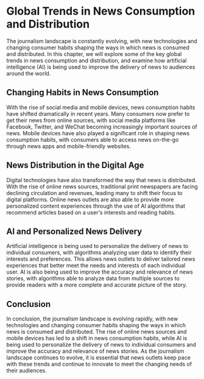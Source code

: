 Global Trends in News Consumption and Distribution
===================================================================================

The journalism landscape is constantly evolving, with new technologies and changing consumer habits shaping the ways in which news is consumed and distributed. In this chapter, we will explore some of the key global trends in news consumption and distribution, and examine how artificial intelligence (AI) is being used to improve the delivery of news to audiences around the world.

Changing Habits in News Consumption
-----------------------------------

With the rise of social media and mobile devices, news consumption habits have shifted dramatically in recent years. Many consumers now prefer to get their news from online sources, with social media platforms like Facebook, Twitter, and WeChat becoming increasingly important sources of news. Mobile devices have also played a significant role in shaping news consumption habits, with consumers able to access news on-the-go through news apps and mobile-friendly websites.

News Distribution in the Digital Age
------------------------------------

Digital technologies have also transformed the way that news is distributed. With the rise of online news sources, traditional print newspapers are facing declining circulation and revenues, leading many to shift their focus to digital platforms. Online news outlets are also able to provide more personalized content experiences through the use of AI algorithms that recommend articles based on a user's interests and reading habits.

AI and Personalized News Delivery
---------------------------------

Artificial intelligence is being used to personalize the delivery of news to individual consumers, with algorithms analyzing user data to identify their interests and preferences. This allows news outlets to deliver tailored news experiences that better meet the needs and interests of each individual user. AI is also being used to improve the accuracy and relevance of news stories, with algorithms able to analyze data from multiple sources to provide readers with a more complete and accurate picture of the story.

Conclusion
----------

In conclusion, the journalism landscape is evolving rapidly, with new technologies and changing consumer habits shaping the ways in which news is consumed and distributed. The rise of online news sources and mobile devices has led to a shift in news consumption habits, while AI is being used to personalize the delivery of news to individual consumers and improve the accuracy and relevance of news stories. As the journalism landscape continues to evolve, it is essential that news outlets keep pace with these trends and continue to innovate to meet the changing needs of their audiences.
